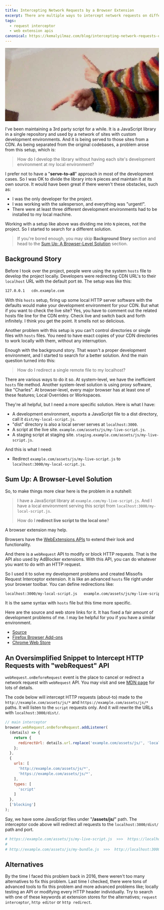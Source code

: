 ```yaml
---
title: Intercepting Network Requests by a Browser Extension
excerpt: There are multiple ways to intercept network requests on different layers, and one way is to use native browser extension APIs. This post will focus on this method and a sample extension build by using that method.
tags:
  - request interceptor
  - web extension apis
canonical: https://kemalyilmaz.com/blog/intercepting-network-requests-on-browser-level/
---
```


![Post Featured - Intercepting Network Requests by a Browser Extension](/assets/uploads/post-featured-intercepting-network-requests-on-browser-level.jpg "Post Featured - Intercepting Network Requests by a Browser Extension")

I've been maintaining a 3rd party script for a while. It is a JavaScript library in a single repository and used by a network of sites with custom development environments. And it is being served to those sites from a CDN. As being separated from the original codebases, a problem arose from this setup, which is:

> How do I develop the library without having each site's development environment at my local environment?

I prefer not to have a "**serve-to-all**" approach in most of the development cases. So I was OK to divide the library into `N` pieces and maintain it at its own source. It would have been great if there weren't these obstacles, such as:

- I was the only developer for the project.
- I was working with the salesperson, and everything was "urgent!".
- There were at least three different development environments had to be installed to my local machine.

Working with a setup like above was dividing me into `N` pieces, not the project. So I started to search for a different solution.

> If you're bored enough, you may skip **Background Story** section and head to the [Sum Up: A Browser-Level Solution](#sum-up-a-browser-level-solution "Sum Up: A Browser-Level Solution") section.

## Background Story

Before I took over the project, people were using the system `hosts` file to develop the project locally. Developers were redirecting CDN URL's to their `localhost` URL with the default port `80`. The setup was like this:

```bash
127.0.0.1   cdn.example.com
```

With this `hosts` setup, firing up some local HTTP server software with the defaults would make your development environment for your CDN. But what if you want to check the live site? Yes, you have to comment out the related hosts file line for the CDN entry. Check live and switch back and forth infinitely. I think you get the point. It smells not so delicious.

Another problem with this setup is you can't control directories or single files with `hosts` files. You need to have exact copies of your CDN directories to work locally with them, without any interruption.

Enough with the background story. That wasn't a proper development environment, and I started to search for a better solution. And the main question turned into this:

> How do I redirect a single remote file to my localhost?

There are various ways to do it so. At system-level, we have the inefficient `hosts` file method. Another system-level solution is using proxy software, like "Charles". At browser-level, every major browser has at least one of these features; Local Overrides or Workspaces.

They're all helpful, but I need a more specific solution. Here is what I have:

- A development environment, exports a JavaScript file to a dist directory, call it `dist/my-local-script.js`.
- "dist" directory is also a local server serves at `localhost:3000`.
- A script at the live site. `example.com/assets/js/my-live-script.js`.
- A staging script at staging site. `staging.example.com/assets/js/my-live-script.js`.

And this is what I need:

- Redirect `example.com/assets/js/my-live-script.js` to `localhost:3000/my-local-script.js`.

## Sum Up: A Browser-Level Solution

So, to make things more clear here is the problem in a nutshell:

> I have a JavaScript library at `example.com/my-live-script.js`. And I have a local environment serving this script from `localhost:3000/my-local-script.js`.
>
> How do I **redirect live script to the local one**?

A browser extension may help. 

Browsers have the [WebExtensions APIs](https://developer.mozilla.org/en-US/docs/Mozilla/Add-ons/WebExtensions/API "WebExtensions APIs") to extend their look and functionality.

And there is a `webRequest` API to modify or block HTTP requests. That is the API also used by AdBlocker extensions. With this API, you can do whatever you want to do with an HTTP request.

So I used it to solve my development problems and created Missofis Request Interceptor extension. It is like an advanced `hosts` file right under your browser toolbar. You can define redirections like:

```bash
localhost:3000/my-local-script.js   example.com/assets/js/my-live-script.js
```

It is the same syntax with `hosts` file but this time more specific.

Here are the source and web store links for it. It has fixed a fair amount of development problems of me. I may be helpful for you if you have a similar environment.

- [Source](https://github.com/xkema/missofis-request-interceptor "GitHub - Missofis Request Interceptor")
- [Firefox Browser Add-ons](https://addons.mozilla.org/en-US/firefox/addon/missofis-request-interceptor/ "Firefox Browser Add-ons")
- [Chrome Web Store](https://chrome.google.com/webstore/detail/missofis-request-intercep/npjcklbcofihajkojjldmebgfaljackc "Chrome Web Store")

## An Oversimplified Snippet to Intercept HTTP Requests with "webRequest" API

`webRequest.onBeforeRequest` event is the place to cancel or redirect a network request with `webRequest` API. You may visit and see [MDN page](https://developer.mozilla.org/en-US/docs/Mozilla/Add-ons/WebExtensions/API/webRequest/onBeforeRequest "webRequest.onBeforeRequest Event Documentation Page") for lots of details.

The code below will intercept HTTP requests (about-to) made to the `http://example.com/assets/js/*` and `https://example.com/assets/js/*` paths. It will listen to the `script` requests only. And it will rewrite the URLs with `localhost:3000/dist/`.

```javascript
// main interceptor
browser.webRequest.onBeforeRequest.addListener(
  (details) => {
    return {
      redirectUrl: details.url.replace('example.com/assets/js/', 'localhost:3000/dist/')
    };
  },
  {
    urls: [
      'http://example.com/assets/js/*',
      'https://example.com/assets/js/*',
    ],
    types: [
      'script'
    ]
  },
  ['blocking']
);
```

Say, we have some JavaScript files under "**/assets/js/**" path. The interceptor code above will redirect all requests to the `localhost:3000/dist/` path and port.

```bash
# https://example.com/assets/js/my-live-script.js  >>>  https://localhost:3000/dist/my-live-script.js
#
# http://example.com/assets/js/my-bundle.js  >>>  http://localhost:3000/dist/my-bundle.js
```

## Alternatives

By the time I faced this problem back in 2016, there weren't too many alternatives to fix this problem. Last time I checked, there were tons of advanced tools to fix this problem and more advanced problems like; locally testing an API or modifying every HTTP header individually. Try to search with one of these keywords at extension stores for the alternatives; `request interceptor`, `http editor` or `http redirect`.